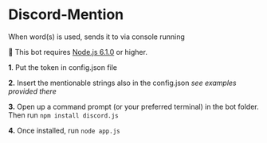 # Discord-Mention
When word(s) is used, sends it to via console running

🚦 This bot requires <a href="https://nodejs.org/en/">Node.js 6.1.0</a> or higher.

  **1**. Put the token in config.json file
  <break>
  
  **2.** Insert the mentionable strings also in the config.json *see examples provided there*
  
  **3.** Open up a command prompt (or your preferred terminal) in the bot folder. Then run `npm install discord.js`
  
  **4.** Once installed, run `node app.js`

